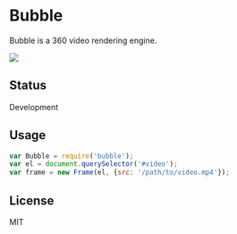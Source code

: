 Bubble
======

Bubble is a 360 video rendering engine.

![](https://github.com/littlstar/bubble/tree/assets/tiny-planet.png)

## Status

Development

## Usage

```js
var Bubble = require('bubble');
var el = document.querySelector('#video');
var frame = new Frame(el, {src: '/path/to/video.mp4'});
```

## License

MIT

